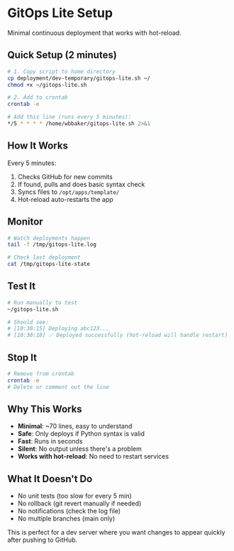 # GitOps Lite Setup

Minimal continuous deployment that works with hot-reload.

## Quick Setup (2 minutes)

```bash
# 1. Copy script to home directory
cp deployment/dev-temporary/gitops-lite.sh ~/
chmod +x ~/gitops-lite.sh

# 2. Add to crontab
crontab -e

# Add this line (runs every 5 minutes):
*/5 * * * * /home/wbbaker/gitops-lite.sh 2>&1
```

## How It Works

Every 5 minutes:
1. Checks GitHub for new commits
2. If found, pulls and does basic syntax check
3. Syncs files to `/opt/apps/template/`
4. Hot-reload auto-restarts the app

## Monitor

```bash
# Watch deployments happen
tail -f /tmp/gitops-lite.log

# Check last deployment
cat /tmp/gitops-lite-state
```

## Test It

```bash
# Run manually to test
~/gitops-lite.sh

# Should see:
# [10:30:15] Deploying abc123...
# [10:30:18] ✅ Deployed successfully (hot-reload will handle restart)
```

## Stop It

```bash
# Remove from crontab
crontab -e
# Delete or comment out the line
```

## Why This Works

- **Minimal**: ~70 lines, easy to understand
- **Safe**: Only deploys if Python syntax is valid
- **Fast**: Runs in seconds
- **Silent**: No output unless there's a problem
- **Works with hot-reload**: No need to restart services

## What It Doesn't Do

- No unit tests (too slow for every 5 min)
- No rollback (git revert manually if needed)
- No notifications (check the log file)
- No multiple branches (main only)

This is perfect for a dev server where you want changes to appear quickly after pushing to GitHub.
